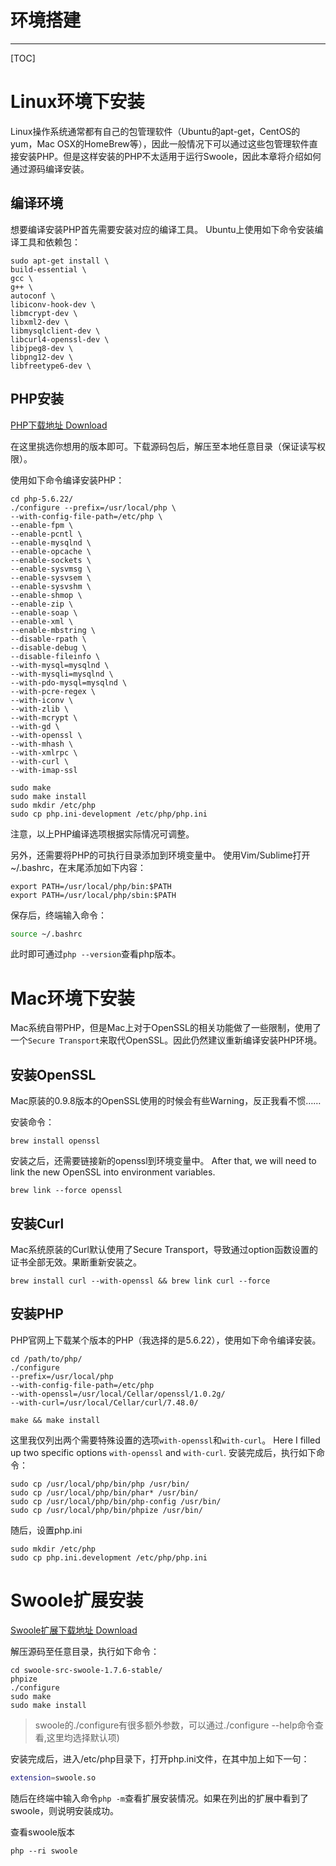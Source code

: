 <!-- toc -->
# 环境搭建

---

[TOC]

# Linux环境下安装

Linux操作系统通常都有自己的包管理软件（Ubuntu的apt-get，CentOS的yum，Mac OSX的HomeBrew等），因此一般情况下可以通过这些包管理软件直接安装PHP。但是这样安装的PHP不太适用于运行Swoole，因此本章将介绍如何通过源码编译安装。

## 编译环境
想要编译安装PHP首先需要安装对应的编译工具。
Ubuntu上使用如下命令安装编译工具和依赖包：

```shell
sudo apt-get install \
build-essential \
gcc \
g++ \
autoconf \
libiconv-hook-dev \
libmcrypt-dev \
libxml2-dev \
libmysqlclient-dev \
libcurl4-openssl-dev \
libjpeg8-dev \
libpng12-dev \
libfreetype6-dev \
```

## PHP安装

[PHP下载地址 Download](http://php.net/)

在这里挑选你想用的版本即可。下载源码包后，解压至本地任意目录（保证读写权限）。

使用如下命令编译安装PHP：

```shell
cd php-5.6.22/
./configure --prefix=/usr/local/php \
--with-config-file-path=/etc/php \
--enable-fpm \
--enable-pcntl \
--enable-mysqlnd \
--enable-opcache \
--enable-sockets \
--enable-sysvmsg \
--enable-sysvsem \
--enable-sysvshm \
--enable-shmop \
--enable-zip \
--enable-soap \
--enable-xml \
--enable-mbstring \
--disable-rpath \
--disable-debug \
--disable-fileinfo \
--with-mysql=mysqlnd \
--with-mysqli=mysqlnd \
--with-pdo-mysql=mysqlnd \
--with-pcre-regex \
--with-iconv \
--with-zlib \
--with-mcrypt \
--with-gd \
--with-openssl \
--with-mhash \
--with-xmlrpc \
--with-curl \
--with-imap-ssl

sudo make
sudo make install
sudo mkdir /etc/php
sudo cp php.ini-development /etc/php/php.ini
```
注意，以上PHP编译选项根据实际情况可调整。

另外，还需要将PHP的可执行目录添加到环境变量中。
使用Vim/Sublime打开~/.bashrc，在末尾添加如下内容：

```shell
export PATH=/usr/local/php/bin:$PATH
export PATH=/usr/local/php/sbin:$PATH
```
保存后，终端输入命令：

```bash
source ~/.bashrc
```
此时即可通过`php --version`查看php版本。

# Mac环境下安装
Mac系统自带PHP，但是Mac上对于OpenSSL的相关功能做了一些限制，使用了一个`Secure Transport`来取代OpenSSL。因此仍然建议重新编译安装PHP环境。

## 安装OpenSSL
Mac原装的0.9.8版本的OpenSSL使用的时候会有些Warning，反正我看不惯……

安装命令：

```shell
brew install openssl
```
安装之后，还需要链接新的openssl到环境变量中。
After that, we will need to link the new OpenSSL into environment variables.
```shell
brew link --force openssl
```

## 安装Curl
Mac系统原装的Curl默认使用了Secure Transport，导致通过option函数设置的证书全部无效。果断重新安装之。

```shell
brew install curl --with-openssl && brew link curl --force
```

## 安装PHP
PHP官网上下载某个版本的PHP（我选择的是5.6.22），使用如下命令编译安装。

```shell
cd /path/to/php/
./configure 
--prefix=/usr/local/php 
--with-config-file-path=/etc/php 
--with-openssl=/usr/local/Cellar/openssl/1.0.2g/ 
--with-curl=/usr/local/Cellar/curl/7.48.0/

make && make install
```
这里我仅列出两个需要特殊设置的选项`with-openssl`和`with-curl`。
Here I filled up two specific options `with-openssl` and `with-curl`.
安装完成后，执行如下命令：

```shell
sudo cp /usr/local/php/bin/php /usr/bin/
sudo cp /usr/local/php/bin/phar* /usr/bin/
sudo cp /usr/local/php/bin/php-config /usr/bin/
sudo cp /usr/local/php/bin/phpize /usr/bin/
```

随后，设置php.ini

```shell
sudo mkdir /etc/php
sudo cp php.ini.development /etc/php/php.ini
```

# Swoole扩展安装
[Swoole扩展下载地址 Download](https://github.com/swoole/swoole-src/releases)

解压源码至任意目录，执行如下命令：

```shell
cd swoole-src-swoole-1.7.6-stable/
phpize
./configure
sudo make
sudo make install
```

> swoole的./configure有很多额外参数，可以通过./configure --help命令查看,这里均选择默认项)


安装完成后，进入/etc/php目录下，打开php.ini文件，在其中加上如下一句：

```bash
extension=swoole.so
```
随后在终端中输入命令`php -m`查看扩展安装情况。如果在列出的扩展中看到了swoole，则说明安装成功。

查看swoole版本

```
php --ri swoole
```
